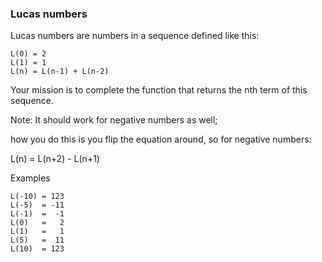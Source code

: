 ### Lucas numbers

Lucas numbers are numbers in a sequence defined like this:
```
L(0) = 2
L(1) = 1
L(n) = L(n-1) + L(n-2)
```
Your mission is to complete the function that returns the nth term of this sequence.

Note: It should work for negative numbers as well; 

how you do this is you flip the equation around, so for negative numbers: 

L(n) = L(n+2) - L(n+1)

Examples
```
L(-10) = 123
L(-5)  = -11
L(-1)  =  -1
L(0)   =   2
L(1)   =   1
L(5)   =  11
L(10)  = 123
